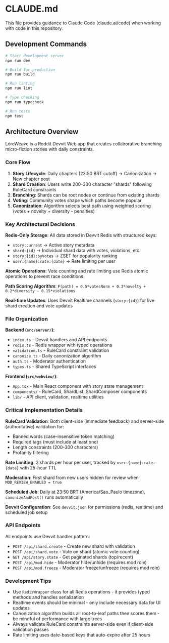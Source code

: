 # CLAUDE.md

This file provides guidance to Claude Code (claude.ai/code) when working with code in this repository.

## Development Commands

```bash
# Start development server
npm run dev

# Build for production
npm run build

# Run linting
npm run lint

# Type checking
npm run typecheck

# Run tests
npm test
```

## Architecture Overview

LoreWeave is a Reddit Devvit Web app that creates collaborative branching micro-fiction stories with daily constraints.

### Core Flow
1. **Story Lifecycle**: Daily chapters (23:50 BRT cutoff) → Canonization → New chapter post
2. **Shard Creation**: Users write 200-300 character "shards" following RuleCard constraints
3. **Branching**: Shards can be root nodes or continue from existing shards
4. **Voting**: Community votes shape which paths become popular
5. **Canonization**: Algorithm selects best path using weighted scoring (votes + novelty + diversity - penalties)

### Key Architectural Decisions

**Redis-Only Storage**: All data stored in Devvit Redis with structured keys:
- `story:current` → Active story metadata
- `shard:{id}` → Individual shard data with votes, violations, etc.
- `story:{id}:byVotes` → ZSET for popularity ranking
- `user:{name}:rate:{date}` → Rate limiting per user

**Atomic Operations**: Vote counting and rate limiting use Redis atomic operations to prevent race conditions

**Path Scoring Algorithm**: `F(path) = 0.5*votesNorm + 0.3*novelty + 0.2*diversity - 0.15*violations`

**Real-time Updates**: Uses Devvit Realtime channels (`story:{id}`) for live shard creation and vote updates

### File Organization

**Backend (`src/server/`)**:
- `index.ts` - Devvit handlers and API endpoints
- `redis.ts` - Redis wrapper with typed operations
- `validation.ts` - RuleCard constraint validation
- `canonize.ts` - Daily canonization algorithm
- `auth.ts` - Moderator authentication
- `types.ts` - Shared TypeScript interfaces

**Frontend (`src/webview/`)**:
- `App.tsx` - Main React component with story state management
- `components/` - RuleCard, ShardList, ShardComposer components
- `lib/` - API client, validation, realtime utilities

### Critical Implementation Details

**RuleCard Validation**: Both client-side (immediate feedback) and server-side (authoritative) validation for:
- Banned words (case-insensitive token matching)
- Required tags (must include at least one)
- Length constraints (200-300 characters)
- Profanity filtering

**Rate Limiting**: 2 shards per hour per user, tracked by `user:{name}:rate:{date}` with 25-hour TTL

**Moderation**: First shard from new users hidden for review when `MOD_REVIEW_ENABLED = true`

**Scheduled Job**: Daily at 23:50 BRT (America/Sao_Paulo timezone), `canonizeAndPost()` runs automatically

**Devvit Configuration**: See `devvit.json` for permissions (redis, realtime) and scheduled job setup

### API Endpoints

All endpoints use Devvit handler pattern:
- `POST /api/shard.create` - Create new shard with validation
- `POST /api/shard.vote` - Vote on shard (atomic vote counting)
- `GET /api/story.state` - Get paginated shards (top/recent)
- `POST /api/mod.hide` - Moderator hide/unhide (requires mod role)
- `POST /api/mod.freeze` - Moderator freeze/unfreeze (requires mod role)

### Development Tips

- Use `RedisWrapper` class for all Redis operations - it provides typed methods and handles serialization
- Realtime events should be minimal - only include necessary data for UI updates
- Canonization algorithm builds all root-to-leaf paths then scores them - be mindful of performance with large trees
- Always validate RuleCard constraints server-side even if client-side validation passes
- Rate limiting uses date-based keys that auto-expire after 25 hours